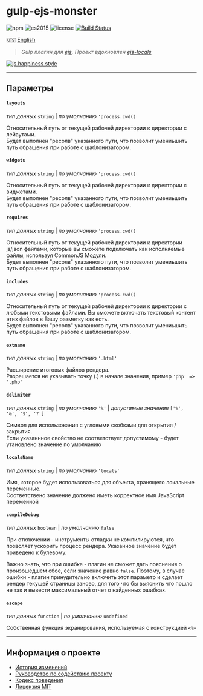 # gulp-ejs-monster

![npm](https://img.shields.io/badge/node-6.3.1-yellow.svg)
![es2015](https://img.shields.io/badge/ECMAScript-2015_(ES6)-blue.svg)
![license](https://img.shields.io/badge/License-MIT-orange.svg)
[![Build Status](https://travis-ci.org/dutchenkoOleg/gulp-ejs-monster.svg?branch=v3)](https://travis-ci.org/dutchenkoOleg/gulp-ejs-monster)


:us: [English](./README.md)

> _Gulp плагин для [ejs](http://ejs.co/). Проект вдохновлен [ejs-locals](https://github.com/RandomEtc/ejs-locals)_

[![js happiness style](https://cdn.rawgit.com/JedWatson/happiness/master/badge.svg)](https://github.com/JedWatson/happiness)

---

## Параметры

#### `layouts` 

_тип данных_ `string`
|
_по умолчанию_ `'process.cwd()`

Относительный путь от текущей рабочей директории к директории с лейаутами.  
Будет выполнен "ресолв" указанного пути, что позволит умениьшить путь обращения при работе с шаблонизатором.

#### `widgets` 

_тип данных_ `string`
|
_по умолчанию_ `'process.cwd()`

Относительный путь от текущей рабочей директории к директории с виджетами.  
Будет выполнен "ресолв" указанного пути, что позволит умениьшить путь обращения при работе с шаблонизатором.

#### `requires` 

_тип данных_ `string`
|
_по умолчанию_ `'process.cwd()`

Относительный путь от текущей рабочей директории к директории js/json файлами, которые вы сможете подключать как исполняемые файлы, используя CommonJS Модули.  
Будет выполнен "ресолв" указанного пути, что позволит умениьшить путь обращения при работе с шаблонизатором.

#### `includes` 

_тип данных_ `string`
|
_по умолчанию_ `'process.cwd()`

Относительный путь от текущей рабочей директории к директории c любыми текстовыми файлами. Вы сможете включать текстовый контент этих файлов в Вашу разметку как есть.  
Будет выполнен "ресолв" указанного пути, что позволит умениьшить путь обращения при работе с шаблонизатором.

#### `extname` 

_тип данных_ `string`
|
_по умолчанию_ `'.html'`

Расширение итоговых файлов рендера.  
Разрешается не указывать точку (.) в начале значения, пример `'php' => '.php'`

#### `delimiter` 

_тип данных_ `string` 
|
_по умолчанию_ `'%'`
|
_допустимые значения_ `['%', '&', '$', '?']`

Символ для использования с угловыми скобками для открытия / закрытия.  
Если указаннное свойство не соответствует допустимому - будет утановлено значение по умолчанию 

#### `localsName`

_тип данных_ `string` 
|
_по умолчанию_ `'locals'`

Имя, которое будет использоваться для объекта, хранящего локальные переменные.  
Соответствено значение должено иметь корректное имя JavaScript переменной

#### `compileDebug`

_тип данных_ `boolean` 
|
_по умолчанию_ `false`

При отключении - инструменты отладки не компилируются, что позволяет ускорить процесс рендера. Указанное значение будет приведено к булевому.

Важно знать, что при ошибке - плагин не сможет дать пояснения о произошедшем сбое, если значение равно `false`. Поэтому, в случае ошибки - плагин принудительно включить этот параметр и сделает рендер текущей страницы заново, для того что бы выяснить что пошло не так и вывести максимальный отчет о найденных ошибках. 

#### `escape`

_тип данных_ `function` 
|
_по умолчанию_ `undefined`

Собственная функция экранирования, используемая с конструкцией `<%=`

---

## Информация о проекте

* [История изменений](./CHANGELOG-RU.md)
* [Руководство по содействию проекту](./CONTRIBUTING-RU.md)
* [Кодекс поведения](./CODE_OF_CONDUCT-RU.md)
* [Лицензия MIT](./LICENSE)
